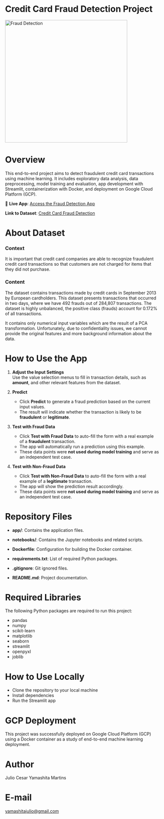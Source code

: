 # Credit Card Fraud Detection Project

<img align="center" alt="Fraud Detection" width="400" src="https://d27p8o2qkwv41j.cloudfront.net/wp-content/uploads/2017/02/Fraud-Alert-e1487228293461.jpg">

# Overview
This end-to-end project aims to detect fraudulent credit card transactions using machine learning. It includes exploratory data analysis, data preprocessing, model training and evaluation, app development with Streamlit, containerization with Docker, and deployment on Google Cloud Platform (GCP).

🔗 **Live App**: [Access the Fraud Detection App](https://fraud-detection-app-855024627767.us-central1.run.app/)

**Link to Dataset**: [Credit Card Fraud Detection](https://www.kaggle.com/datasets/mlg-ulb/creditcardfraud)

# About Dataset

### Context
It is important that credit card companies are able to recognize fraudulent credit card transactions so that customers are not charged for items that they did not purchase.

### Content
The dataset contains transactions made by credit cards in September 2013 by European cardholders.
This dataset presents transactions that occurred in two days, where we have 492 frauds out of 284,807 transactions. The dataset is highly unbalanced, the positive class (frauds) account for 0.172% of all transactions.

It contains only numerical input variables which are the result of a PCA transformation. Unfortunately, due to confidentiality issues, we cannot provide the original features and more background information about the data.

# How to Use the App

1. **Adjust the Input Settings**  
   Use the value selection menus to fill in transaction details, such as **amount**, and other relevant features from the dataset.

2. **Predict**  
   - Click **Predict** to generate a fraud prediction based on the current input values.  
   - The result will indicate whether the transaction is likely to be **fraudulent** or **legitimate**.

3. **Test with Fraud Data**  
   - Click **Test with Fraud Data** to auto-fill the form with a real example of a **fraudulent** transaction.  
   - The app will automatically run a prediction using this example.  
   - These data points were **not used during model training** and serve as an independent test case.

4. **Test with Non-Fraud Data**  
   - Click **Test with Non-Fraud Data** to auto-fill the form with a real example of a **legitimate** transaction.  
   - The app will show the prediction result accordingly.  
   - These data points were **not used during model training** and serve as an independent test case.

# Repository Files
- **app/**: Contains the application files.

- **notebooks/**: Contains the Jupyter notebooks and related scripts.

- **Dockerfile**: Configuration for building the Docker container.

- **requirements.txt**: List of required Python packages.

- **.gitignore**: Git ignored files.

- **README.md**: Project documentation.

# Required Libraries
The following Python packages are required to run this project:
- pandas
- numpy
- scikit-learn
- matplotlib
- seaborn
- streamlit
- openpyxl
- joblib

# How to Use Locally
- Clone the repository to your local machine
- Install dependencies
- Run the Streamlit app

# GCP Deployment
This project was successfully deployed on Google Cloud Platform (GCP) using a Docker container as a study of end-to-end machine learning deployment.

# Author
Julio Cesar Yamashita Martins

# E-mail
yamashitajulio@gmail.com
